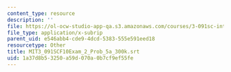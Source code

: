 ```yaml
---
content_type: resource
description: ''
file: https://ol-ocw-studio-app-qa.s3.amazonaws.com/courses/3-091sc-introduction-to-solid-state-chemistry-fall-2010/1a37d8b53250a59d070a0b7cf9ef55fe_MIT3_091SCF10Exam_2_Prob_5a_300k.srt
file_type: application/x-subrip
parent_uid: e546abb4-cde9-4dcd-5383-555e591eed18
resourcetype: Other
title: MIT3_091SCF10Exam_2_Prob_5a_300k.srt
uid: 1a37d8b5-3250-a59d-070a-0b7cf9ef55fe
---
```


